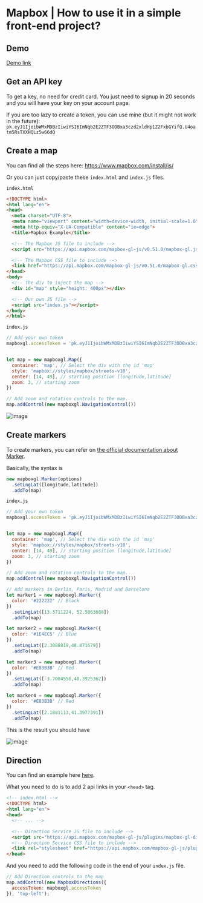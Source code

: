 # Mapbox | How to use it in a simple front-end project?

## Demo

[Demo link](https://ironhack-berlin-2018-october-ft.github.io/mapbox-intro/)

## Get an API key

To get a key, no need for credit card. You just need to signup in 20 seconds and you will have your key on your account page.

If you are too lazy to create a token, you can use mine (but it might not work in the future): 
`pk.eyJ1IjoibWMxMDBzIiwiYSI6ImNqb2E2ZTF3ODBxa3czd2xldHp1Z2FxbGYifQ.U4oatm5RsTXXHQLz5w66dQ`


## Create a map

You can find all the steps here: https://www.mapbox.com/install/js/

Or you can just copy/paste these `index.html` and `index.js` files.

`index.html`
```html
<!DOCTYPE html>
<html lang="en">
<head>
  <meta charset="UTF-8">
  <meta name="viewport" content="width=device-width, initial-scale=1.0">
  <meta http-equiv="X-UA-Compatible" content="ie=edge">
  <title>Mapbox Example</title>

  <!-- The Mapbox JS file to include -->
  <script src="https://api.mapbox.com/mapbox-gl-js/v0.51.0/mapbox-gl.js"></script>

  <!-- The Mapbox CSS file to include -->
  <link href="https://api.mapbox.com/mapbox-gl-js/v0.51.0/mapbox-gl.css" rel="stylesheet" />
</head>
<body>
  <!-- The div to inject the map -->
  <div id="map" style="height: 400px"></div>

  <!-- Our own JS file -->
  <script src="index.js"></script>
</body>
</html>
```


`index.js`
```js
// Add your own token
mapboxgl.accessToken = 'pk.eyJ1IjoibWMxMDBzIiwiYSI6ImNqb2E2ZTF3ODBxa3czd2xldHp1Z2FxbGYifQ.U4oatm5RsTXXHQLz5w66dQ'


let map = new mapboxgl.Map({
  container: 'map', // Select the div with the id 'map'
  style: 'mapbox://styles/mapbox/streets-v10',
  center: [14, 49], // starting position [longitude,latitude]
  zoom: 3, // starting zoom
})

// Add zoom and rotation controls to the map.
map.addControl(new mapboxgl.NavigationControl())
```

![image](https://user-images.githubusercontent.com/5306791/48318170-9b033c80-e5fc-11e8-8a9f-ae01b2956d23.png)



## Create markers

To create markers, you can refer on [the official documentation about Marker](https://www.mapbox.com/mapbox-gl-js/api/#marker).

Basically, the syntax is 
```js
new mapboxgl.Marker(options)
  .setLngLat([longitude,latitude])
  .addTo(map)
```

`index.js`
```js
// Add your own token
mapboxgl.accessToken = 'pk.eyJ1IjoibWMxMDBzIiwiYSI6ImNqb2E2ZTF3ODBxa3czd2xldHp1Z2FxbGYifQ.U4oatm5RsTXXHQLz5w66dQ'


let map = new mapboxgl.Map({
  container: 'map', // Select the div with the id 'map'
  style: 'mapbox://styles/mapbox/streets-v10',
  center: [14, 49], // starting position [longitude,latitude]
  zoom: 3, // starting zoom
})

// Add zoom and rotation controls to the map.
map.addControl(new mapboxgl.NavigationControl())

// Add markers in Berlin, Paris, Madrid and Barcelona
let marker1 = new mapboxgl.Marker({
  color: '#222222' // Black
})
  .setLngLat([13.3711224, 52.5063688])
  .addTo(map)

let marker2 = new mapboxgl.Marker({
  color: '#1E4EC5' // Blue
})
  .setLngLat([2.3088019,48.871679])
  .addTo(map)

let marker3 = new mapboxgl.Marker({
  color: '#E83B3B' // Red
})
  .setLngLat([-3.7004556,40.3925362])
  .addTo(map)

let marker4 = new mapboxgl.Marker({
  color: '#E83B3B' // Red
})
  .setLngLat([2.1881113,41.3977391])
  .addTo(map)
```

This is the result you should have

![image](https://user-images.githubusercontent.com/5306791/48318122-0f89ab80-e5fc-11e8-9492-33ec85f75078.png)

## Direction

You can find an example here [here](https://www.mapbox.com/mapbox-gl-js/example/mapbox-gl-directions/).

What you need to do is to add 2 api links in your `<head>` tag.

```html
<!-- index.html -->
<!DOCTYPE html>
<html lang="en">
<head>
  <!-- ... -->

  <!-- Direction Service JS file to include -->
  <script src="https://api.mapbox.com/mapbox-gl-js/plugins/mapbox-gl-directions/v3.1.3/mapbox-gl-directions.js"></script>
  <!-- Direction Service CSS file to include -->
  <link rel="stylesheet" href="https://api.mapbox.com/mapbox-gl-js/plugins/mapbox-gl-directions/v3.1.3/mapbox-gl-directions.css" type="text/css" />
</head>
```

And you need to add the following code in the end of your `index.js` file.

```js
// Add Direction controls to the map
map.addControl(new MapboxDirections({
  accessToken: mapboxgl.accessToken
}), 'top-left');
```